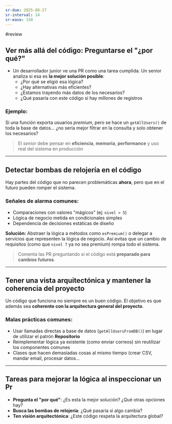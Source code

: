 ```yaml
---
sr-due: 2025-08-27
sr-interval: 14
sr-ease: 150
---
```


#review 
## Ver más allá del código: Preguntarse el "¿por qué?"
+ Un desarrollador junior ve una PR como una tarea cumplida. Un senior analiza si esa es **la mejor solución posible**:
	- ¿Por qué se eligió esa lógica?
	- ¿Hay alternativas más eficientes?
	- ¿Estamos trayendo más datos de los necesarios?
	- ¿Qué pasaría con este código si hay millones de registros
### Ejemplo:
Si una función exporta usuarios _premium_, pero se hace un `getAllUsers()` de toda la base de datos… ¿no sería mejor filtrar en la consulta y solo obtener los necesarios?
> El _senior_ debe pensar en **eficiencia**, **memoria**, **performance** y uso real del sistema en producción
---

## Detectar bombas de relojería en el código
Hay partes del código que no parecen problemáticas **ahora**, pero que en el futuro pueden romper el sistema.
### Señales de alarma comunes:
- Comparaciones con valores "mágicos" (ej: `nivel > 5`)
- Lógica de negocio metida en condicionales simples
- Dependencia de decisiones estáticas de diseño

**Solución:** Abstraer la lógica a métodos como `esPremium()` o delegar a servicios que representen la lógica de negocio. Así evitas que un cambio de requisitos (como que `nivel 7` ya no sea premium) rompa todo el sistema.

> Comenta las PR preguntando si el código está **preparado para cambios futuros**.
---
## Tener una vista arquitectónica y mantener la coherencia del proyecto
Un código que funciona no siempre es un buen código. El objetivo es que además sea **coherente con la arquitectura general del proyecto**.
### **Malas prácticas comunes:**
- Usar llamadas directas a base de datos (`getAllUsersFromDB()`) en lugar de utilizar el patrón **Repositorio**
- Reimplementar lógica ya existente (como enviar correos) sin reutilizar los componentes comunes
- Clases que hacen demasiadas cosas al mismo tiempo (crear CSV, mandar email, procesar datos…

---
## Tareas para mejorar la lógica al inspeccionar un Pr
- **Pregunta el "por qué"**: ¿Es esta la mejor solución? ¿Qué otras opciones hay?
- **Busca las bombas de relojería**: ¿Qué pasaría si algo cambia?
- **Ten visión arquitectónica**: ¿Este código respeta la arquitectura global?